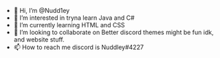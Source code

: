 - 👋 Hi, I’m @Nudd1ey
- 👀 I’m interested in tryna learn Java and C#
- 🌱 I’m currently learning HTML and CSS 
- 💞️ I’m looking to collaborate on Better discord themes might be fun idk, and website stuff.
- 📫 How to reach me discord is Nuddley#4227

<!---
Nudd1ey/Nudd1ey is a ✨ special ✨ repository because its `README.md` (this file) appears on your GitHub profile.
You can click the Preview link to take a look at your changes.
--->
